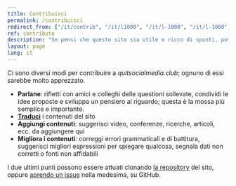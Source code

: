 ```yaml
---
title: Contribuisci
permalink: /contribuisci
redirect_from: ["/it/contrib", "/it/l1000", "/it/l-1000", "/it/l-1000", "/it/level05", "/it/level-1000", "/it/level1000"]
ref: contribute
description: "Se pensi che questo sito sia utile e ricco di spunti, potresti considerare di contribuire a renderlo ancora migliore."
layout: page
lang: it
---
```

Ci sono diversi modi per contribuire a *quitsocialmedia.club*; ognuno di essi sarebbe molto apprezzato.

- **Parlane**: rifletti con amici e colleghi delle questioni sollevate, condividi le idee proposte e sviluppa un pensiero al riguardo; questa è la mossa più semplice e importante.
- [**Traduci**](/l10n "Localization page") i contenuti del sito
- **Aggiungi contenuti**: suggerisci video, conferenze, ricerche, articoli, ecc. da aggiungere qui
- **Migliora i contenuti**: correggi errori grammaticali e di battitura, suggerisci migliori espressioni per spiegare qualcosa, segnala dati non corretti o fonti non affidabili
<!--{% comment %}- [Tommi](https://tommi.space "Tommi's personal website") (il creatore di questo coso) è uno studente, non è pagato da nessuno e nonostante questo <u>ha speso ore ed ore, per diversi mesi</u> a [studiare](/perché "Perché") l'argomento, sviluppare l'idea, costruire questo sito, e curarne i contenuti. Potresti considerare di **[fare una donazione](https://it.liberapay.com/tommi/donate "fai una donazione tramite Liberapay")** per il tempo che ha dedicato a realizzare questo progetto.{% endcomment %}-->

I due ultimi punti possono essere attuati clonando [la repository](https://github.com/xplosionmind/quitsocialmedia.club/ "quitsocialmedia.club source code on GitHub") del sito, oppure [aprendo un issue](https://github.com/xplosionmind/quitsocialmedia.club/issues "quitsocialmedia.club repository issues on GitHub") nella medesima, su GitHub.